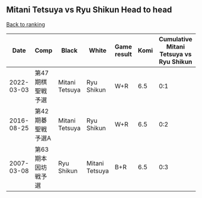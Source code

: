 ## Mitani Tetsuya vs Ryu Shikun Head to head

[Back to ranking](../../index.md)




| **Date** | **Comp** | **Black** | **White** | **Game result** | **Komi** | **Cumulative Mitani Tetsuya vs Ryu Shikun** | **Mitani Tetsuya streak** | **Ryu Shikun streak** | 
| --- | --- | --- | --- | --- | --- | --- | --- | --- |
| 2022-03-03 | 第47期棋聖戦予選 | Mitani Tetsuya | Ryu Shikun | W+R | 6.5 | 0:1 | 0 | 1 | 
| 2016-08-25 | 第42期碁聖戦　予選A | Mitani Tetsuya | Ryu Shikun | W+R | 6.5 | 0:2 | 0 | 2 | 
| 2007-03-08 | 第63期本因坊戦予選 | Ryu Shikun | Mitani Tetsuya | B+R | 6.5 | 0:3 | 0 | 3 |




